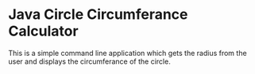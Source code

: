 # Java Circle Circumferance Calculator
This is a simple command line application which gets the radius from the user and displays the circumferance of the circle.
